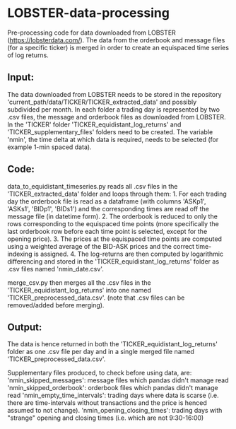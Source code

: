 # LOBSTER-data-processing

Pre-processing code for data downloaded from LOBSTER (https://lobsterdata.com/). The data from the orderbook and message files (for a specific ticker) is merged in order to create an equispaced time series of log returns. 

## Input: 	

The data downloaded from LOBSTER needs to be stored in the repository 'current_path/data/TICKER/TICKER_extracted_data' and possibly subdivided per month.
In each folder a trading day is represented by two .csv files, the message and orderbook files as downloaded from LOBSTER.
In the 'TICKER' folder 'TICKER_equidistant_log_returns' and 'TICKER_supplementary_files' folders need to be created.
The variable 'nmin', the time delta at which data is required, needs to be selected (for example 1-min spaced data).

## Code:

data_to_equidistant_timeseries.py reads all .csv files in the 'TICKER_extracted_data' folder and loops through them:
	1. For each trading day the orderbook file is read as a dataframe (with columns 'ASKp1', 'ASKs1', 'BIDp1', 'BIDs1') and the corresponding times are read off the message file (in datetime form).
	2. The orderbook is reduced to only the rows corresponding to the equispaced time points (more specifically the last orderbook row before each time point is selected, except for the opening price). 
	3. The prices at the equispaced time points are computed using a weighted average of the BID-ASK prices and the correct time-indexing is assigned.
	4. The log-returns are then computed by logarithmic differencing and stored in the 'TICKER_equidistant_log_returns' folder as .csv files named 'nmin_date.csv'.

merge_csv.py then merges all the .csv files in the 'TICKER_equidistant_log_returns' into one named 'TICKER_preprocessed_data.csv'. (note that .csv files can be removed/added before merging).

## Output: 

The data is hence returned in both the 'TICKER_equidistant_log_returns' folder as one .csv file per day and in a single merged file named 'TICKER_preprocessed_data.csv'.

Supplementary files produced, to check before using data, are:
	'nmin_skipped_messages': message files which pandas didn't manage read
	'nmin_skipped_orderbook': orderbook files which pandas didn't manage read
	'nmin_empty_time_intervals': trading days where data is scarse (i.e. there are time-intervals without transactions and the price is henced assumed to not change).
	'nmin_opening_closing_times': trading days with "strange" opening and closing times (i.e. which are not 9:30-16:00)
